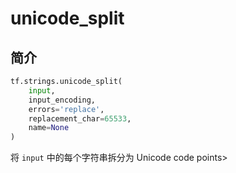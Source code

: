 # unicode_split

## 简介

```python
tf.strings.unicode_split(
    input,
    input_encoding,
    errors='replace',
    replacement_char=65533,
    name=None
)
```

将 `input` 中的每个字符串拆分为 Unicode code points>

